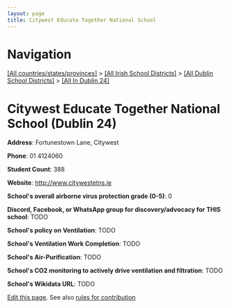 ```yaml
---
layout: page
title: Citywest Educate Together National School
---
```

# Navigation

[[All countries/states/provinces]](../../../..) > [[All Irish School Districts]](../../..) > [[All Dublin School Districts]](../..) > [[All In Dublin 24]](..)

# Citywest Educate Together National School (Dublin 24)

**Address**: Fortunestown Lane, Citywest

**Phone**: 01 4124060

**Student Count**: 388

**Website**: <http://www.citywestetns.ie>

**School's overall airborne virus protection grade (0-5)**: 0

**Discord, Facebook, or WhatsApp group for discovery/advocacy for THIS school**: TODO

**School's policy on Ventilation**: TODO

**School's Ventilation Work Completion**: TODO

**School's Air-Purification**: TODO

**School's CO2 monitoring to actively drive ventilation and filtration**: TODO

**School's Wikidata URL**: TODO


[Edit this page](https://github.com/ventilate-schools/Ireland/edit/main/./Dublin_24/Citywest_Educate_Together_National_School.md). See also [rules for contribution](../../../contribution-rules/)